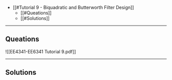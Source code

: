+ [[#Tutorial 9 - Biquadratic and Butterworth Filter Design]]
	+ [[#Queations]]
	+ [[#Solutions]]

---
## Queations

![[EE4341-EE6341 Tutorial 9.pdf]]

---
## Solutions